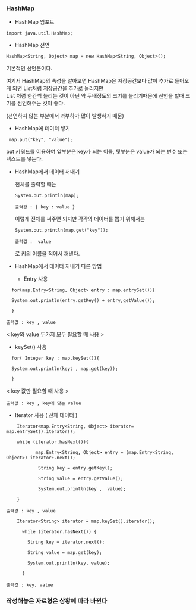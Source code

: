 ### HashMap



* HashMap 임포트

`import java.util.HashMap;`

* HashMap 선언

`HashMap<String, Object> map = new HashMap<String, Object>();`

기본적인 선언문이다.          

여기서 HashMap의 속성을 알아보면 HashMap은 저장공간보다 값이 추가로 들어오게 되면 List처럼 저장공간을 추가로 늘리지만       
List 처럼 한칸씩 늘리는 것이 아닌 약 두배정도의 크기를 늘리기때문에 선언을 할때 크기를 선언해주는 것이 좋다. 

(선언하지 않는 부분에서 과부하가 많이 발생하기 때문)

* HashMap에 데이터 넣기

 ` map.put("key", "value");`

  put 키워드를 이용하여 앞부분은 key가 되는 이름, 뒷부분은 value가 되는 변수 또는 텍스트를 넣는다.      

* HashMap에서 데이터 꺼내기

  전체를 출력할 때는     

  ` System.out.println(map); `

  `출력값 : { key : value }`

  이렇게 전체를 써주면 되지만 각각의 데이터를 뽑기 위해서는

  `System.out.println(map.get("key"));`

  `출력값 :  value`

  로 키의 이름을 적어서 꺼낸다.

* HashMap에서  데이터 꺼내기 다른 방법

  - Entry 사용
```
  for(map.Entry<String, Object> entry : map.entrySet()){

  System.out.println(entry.getKey() + entry,getValue());

  }
```
  `출력값 : key , value `

  < key와 value 두가지 모두 필요할 때 사용 >

  - keySet() 사용
```
  for( Integer key : map.keySet()){

  System.out.println(keyt , map.get(key));

  }
```
  < key 값만 필요할 때 사용 >

  `출력값 : key , key에 맞는 value`

  - Iterator 사용 ( 전체 데이터 )
```
    Iterator<map.Entry<String, Object> iterator= map.entrySet().iterator();

    while (iterator.hasNext()){

    ​		map.Entry<String, Object> entry = (map.Entry<String, Object>) iteratorE.next();

    ​        String key = entry.getKey();

    ​        String value = entry.getValue();

    ​        System.out.println(key ,  value);

    }
```
  `출력값 : key , value`
```
  ​	 Iterator<String> iterator = map.keySet().iterator();

  ​    while (iterator.hasNext()) {

  ​      String key = iterator.next();

  ​      String value = map.get(key);

  ​      System.out.println(key, value);

  ​    }
 ```
 


  `출력값 : key, value `
### 작성해놓은 자료형은 상황에 따라 바뀐다




